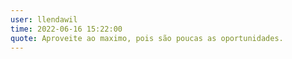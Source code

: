 ```yaml
---
user: llendawil
time: 2022-06-16 15:22:00
quote: Aproveite ao maximo, pois são poucas as oportunidades.
---
```

